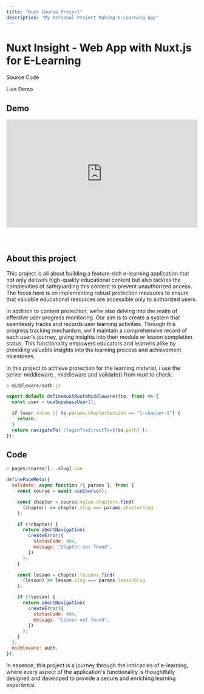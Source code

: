 ```yaml
---
title: "Nuxt Course Project"
description: "My Personal Project Making E-Learning App"
---
```


# Nuxt Insight - Web App with Nuxt.js for E-Learning

<Card link="https://github.com/drigoalexander/nuxt-course-private">Source Code </Card>

<Card link="https://nuxt-course.private.vercel.app/">Live Demo </Card>

## Demo

<iframe width="100%" style="aspect-ratio: 16/9; padding-bottom: 40px"src="https://www.youtube.com/embed/21Lji7_nyGI?si=7KEM-2CglzOhqHOw" title="YouTube video player" frameborder="0" allow="accelerometer; autoplay; clipboard-write; encrypted-media; gyroscope; picture-in-picture; web-share" allowfullscreen></iframe>

## About this project

This project is all about building a feature-rich e-learning application that not only delivers high-quality educational content but also tackles the complexities of safeguarding this content to prevent unauthorized access. The focus here is on implementing robust protection measures to ensure that valuable educational resources are accessible only to authorized users.

In addition to content protection, we're also delving into the realm of effective user progress monitoring. Our aim is to create a system that seamlessly tracks and records user learning activities. Through this progress tracking mechanism, we'll maintain a comprehensive record of each user's journey, giving insights into their module or lesson completion status. This functionality empowers educators and learners alike by providing valuable insights into the learning process and achievement milestones.

In this project to achieve protection for the learning material, i use the server middleware , middleware and validate() from nuxt to check.

```javascript
> middleware/auth.js

export default defineNuxtRouteMiddleware((to, from) => {
  const user = useSupabaseUser();

  if (user.value || to.params.chapterSession == "1-chapter-1") {
    return;
  }
  return navigateTo(`/login?redirectTo=${to.path}`);
});
```

## Code

```javascript
> pages/course/[...slug].vue

definePageMeta({
  validate: async function ({ params }, from) {
    const course = await useCourse();

    const chapter = course.value.chapters.find(
      (chapter) => chapter.slug === params.chapterSlug
    );

    if (!chapter) {
      return abortNavigation(
        createError({
          statusCode: 404,
          message: "Chapter not found",
        })
      );
    }

    const lesson = chapter.lessons.find(
      (lesson) => lesson.slug === params.lessonSlug
    );

    if (!lesson) {
      return abortNavigation(
        createError({
          statusCode: 404,
          message: "Lesson not found",
        })
      );
    }
  },
  middleware: auth,
});
```

In essence, this project is a journey through the intricacies of e-learning, where every aspect of the application's functionality is thoughtfully designed and developed to provide a secure and enriching learning experience.
